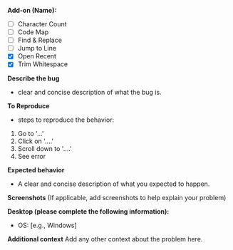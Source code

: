**Add-on (Name):**
- [ ] Character Count
- [ ] Code Map
- [ ] Find & Replace
- [ ] Jump to Line
- [x] Open Recent
- [x] Trim Whitespace

**Describe the bug**
- clear and concise description of what the bug is.

**To Reproduce**
- steps to reproduce the behavior:
1. Go to '...'
2. Click on '....'
3. Scroll down to '....'
4. See error

**Expected behavior**
- A clear and concise description of what you expected to happen.

**Screenshots**
(If applicable, add screenshots to help explain your problem)

**Desktop (please complete the following information):**
 - OS: [e.g., Windows]

**Additional context**
Add any other context about the problem here.
